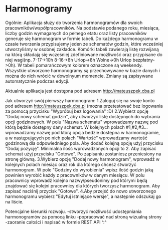 # Harmonogramy
Ogólnie:
Aplikacja służy do tworzenia harmonogramów dla swoich pracowników/współpracowników. Na podstawie podanego roku, miesiąca, liczby godzin wymaganych do pełnego etatu oraz listy pracowników generuje się harmonogram w formie tabeli. Do każdego harmonogramu w czasie tworzenia przypisujemy jeden ze schematów godzin, które wcześniej utworzyliśmy w osobnej zakładce. Komórki tabeli zawierają listę rozwijaną na którą składają się wcześniej zdefiniowane możliwość oraz przypisane do niej wagi(np. 7-17->10h 8-16->8h Urlop->8h Wolne->0h Urlop bezpłatny->0h). W tabeli pomarańczowym kolorem oznaczone są weekendy. Wszystkie utworzone harmonogramy są przechowywane w bazie danych i można do nich wrócić w dowolnyum momencie. Zmiany są zapisywane automatycznie podczas edycji.

Aktualnie aplikacja jest dostępna pod adresem http://mateuszpek.cba.pl 

Jak utworzyć swój pierwszy harmonogram:
1.Zaloguj się na swoje konto pod adresem http://mateuszpek.cba.pl (można przetestować bez logowania za pomocą przycisku "Wypróbuj bez logowania" :D)
2.Wybierz opcję "Dodaj nowy schemat godzin", aby utworzyć listę dostępnych do wybrania opcji godzinowych. W polu "Nazwa schematu" wprowadzamy nazwę pod którą będzie dostępny dany schemat. W kolejnych polach #1,#2,#3... wprowadzamy nazwę pod którą opcja bedzie dostępna w harmonogramie, a w następujących po nich polach "Wartość" wprowadzamy wartość godzinową dla odpowiedniego pola. Aby dodać kolejną opcję użyj przycisku "Dodaj pozycję". Minimalna ilość wprowadzonych opcji to 2. Aby zapisać schemat użyj przycisku "Gotowe". Po zapisaniu zostaniesz przeniesiony na stronę główną.
3.Wybierz opcję "Dodaj nowy harmonogram", wprowadź w kolejnych polach miesiąc oraz rok dla którego chcesz stworzyć harmonogram. W pole "Godziny do wyrobienia" wpisz ilość godzin jaką powinien wyrobić każdy z pracowników w danym miesiącu. W polu pracownicy wprowadź kolejno nazwy/pseudonimy pod którymi będą znajdować się kolejni pracownicy dla których tworzysz harmonogram. Aby zapisać naciśnij przycisk "Gotowe".
4.Aby przejść do nowo utworzonego harmonogramu wybierz "Edytuj istniejące wersje", a następnie odszukaj go na liście.

Potencjalne kierunki rozwoju.
-stworzyć możliwość udostępniania harmonogramów za pomocą linku
-popracować nad stroną wizualną strony 
-zaoranie całości i napisać w formie REST API ^.^